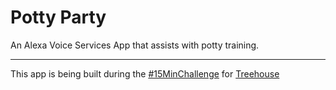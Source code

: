 # Potty Party
An Alexa Voice Services App that assists with potty training.

---

This app is being built during the [#15MinChallenge](https://twitter.com/search?f=tweets&vertical=default&q=%40treehouse%20%2315MinChallenge&src=typd) for [Treehouse](https://teamtreehouse.com)
